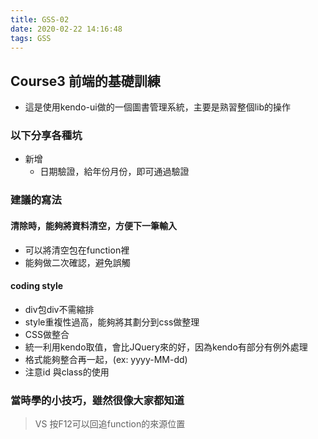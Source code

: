 ```yaml
---
title: GSS-02
date: 2020-02-22 14:16:48
tags: GSS
---
```


## Course3 前端的基礎訓練

- 這是使用kendo-ui做的一個圖書管理系統，主要是熟習整個lib的操作

### 以下分享各種坑

- 新增
    - 日期驗證，給年份月份，即可通過驗證

### 建議的寫法

#### 清除時，能夠將資料清空，方便下一筆輸入
- 可以將清空包在function裡
- 能夠做二次確認，避免誤觸

#### coding style

- div包div不需縮排
- style重複性過高，能夠將其劃分到css做整理
- CSS做整合
- 統一利用kendo取值，會比JQuery來的好，因為kendo有部分有例外處理
- 格式能夠整合再一起，(ex: yyyy-MM-dd)
- 注意id 與class的使用


### 當時學的小技巧，雖然很像大家都知道
> VS 按F12可以回追function的來源位置